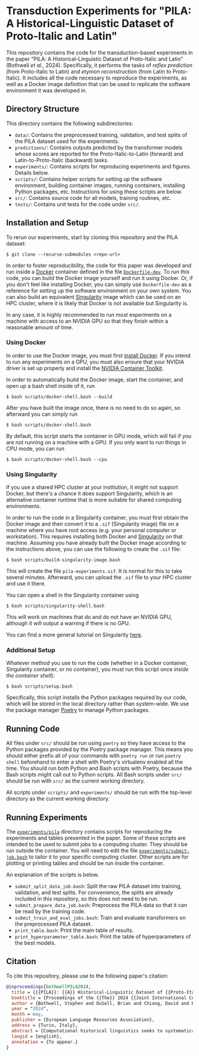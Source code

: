 # Transduction Experiments for "PILA: A Historical-Linguistic Dataset of Proto-Italic and Latin"

This repository contains the code for the transduction-based experiments in the paper
"PILA: A Historical-Linguistic Dataset of Proto-Italic and Latin" (Bothwell *et al.*, 2024). 
Specifically, it performs the tasks of *reflex prediction* (from Proto-Italic to Latin) 
and *etymon reconstruction* (from Latin to Proto-Italic). 
It includes all the code necessary to reproduce the experiments, 
as well as a Docker image definition that can be used 
to replicate the software environment it was developed in.

## Directory Structure

This directory contains the following subdirectories:
* `data/`: Contains the preprocessed training, validation, and test splits of
  the PILA dataset used for the experiments.
* `predictions/`: Contains outputs predicted by the transformer models whose
  scores are reported for the Proto-Italic-to-Latin (forward) and
  Latin-to-Proto-Italic (backward) tasks.
* `experiments/`: Contains scripts for reproducing experiments and figures.
  Details below.
* `scripts/`: Contains helper scripts for setting up the software environment,
  building container images, running containers, installing Python packages,
  etc. Instructions for using these scripts are below.
* `src/`: Contains source code for all models, training routines, etc.
* `tests/`: Contains unit tests for the code under `src/`.

## Installation and Setup

To rerun our experiments, start by cloning this repository and the PILA dataset:

    $ git clone --recurse-submodules <repo-url>

In order to foster reproducibility, the code for this paper was developed and
run inside a [Docker](https://www.docker.com/) container defined in the file
[`Dockerfile-dev`](Dockerfile-dev). To run this code, you can build the
Docker image yourself and run it using Docker. Or, if you don't feel like
installing Docker, you can simply use `Dockerfile-dev` as a reference for
setting up the software environment on your own system. You can also build
an equivalent [Singularity](https://sylabs.io/docs/#singularity) image which
can be used on an HPC cluster, where it is likely that Docker is not available
but Singularity is.

In any case, it is highly recommended to run most experiments on a machine with
access to an NVIDIA GPU so that they finish within a reasonable amount of time.

### Using Docker

In order to use the Docker image, you must first
[install Docker](https://www.docker.com/get-started).
If you intend to run any experiments on a GPU, you must also ensure that your
NVIDIA driver is set up properly and install the
[NVIDIA Container Toolkit](https://docs.nvidia.com/datacenter/cloud-native/container-toolkit/install-guide.html).

In order to automatically build the Docker image, start the container, and open
up a bash shell inside of it, run

    $ bash scripts/docker-shell.bash --build

After you have built the image once, there is no need to do so again, so
afterward you can simply run

    $ bash scripts/docker-shell.bash

By default, this script starts the container in GPU mode, which will fail if
you are not running on a machine with a GPU. If you only want to run things in
CPU mode, you can run

    $ bash scripts/docker-shell.bash --cpu

### Using Singularity

If you use a shared HPC cluster at your institution, it might not support
Docker, but there's a chance it does support Singularity, which is an
alternative container runtime that is more suitable for shared computing
environments.

In order to run the code in a Singularity container, you must first obtain the
Docker image and then convert it to a `.sif` (Singularity image) file on a
machine where you have root access (e.g. your personal computer or
workstation). This requires installing both Docker and
[Singularity](https://docs.sylabs.io/guides/latest/user-guide/quick_start.html)
on that machine. Assuming you have already built the Docker image according to
the instructions above, you can use the following to create the `.sif` file:

    $ bash scripts/build-singularity-image.bash

This will create the file `pila-experiments.sif`. It is normal for this to take
several minutes. Afterward, you can upload the `.sif` file to your HPC cluster
and use it there.

You can open a shell in the Singularity container using

    $ bash scripts/singularity-shell.bash

This will work on machines that do and do not have an NVIDIA GPU, although it
will output a warning if there is no GPU.

You can find a more general tutorial on Singularity
[here](https://github.com/bdusell/singularity-tutorial).

### Additional Setup

Whatever method you use to run the code (whether in a Docker container,
Singularity container, or no container), you must run this script once *inside
the container shell*):

    $ bash scripts/setup.bash

Specifically, this script installs the Python packages required by our code,
which will be stored in the local directory rather than system-wide. We use the
package manager [Poetry](https://python-poetry.org/) to manage Python packages.

## Running Code

All files under `src/` should be run using `poetry` so they have access to the
Python packages provided by the Poetry package manager. This means you should
either prefix all of your commands with `poetry run` or run `poetry shell`
beforehand to enter a shell with Poetry's virtualenv enabled all the time. You
should run both Python and Bash scripts with Poetry, because the Bash scripts
might call out to Python scripts. All Bash scripts under `src/` should be run
with `src/` as the current working directory.

All scripts under `scripts/` and `experiments/` should be run with the
top-level directory as the current working directory.

## Running Experiments

The [`experiments/pila`](experiments/pila) directory contains scripts for
reproducing the experiments and tables presented in the paper. Some of these
scripts are intended to be used to submit jobs to a computing cluster. They
should be run outside the container. You will need to edit the file
[`experiments/submit-job.bash`](experiments/submit-job.bash)
to tailor it to your specific computing cluster. Other scripts are for plotting
or printing tables and should be run inside the container.

An explanation of the scripts is below.

* `submit_split_data_job.bash`: Split the raw PILA dataset into training,
  validation, and test splits. For convenience, the splits are already
  included in this repository, so this does not need to be run.
* `submit_prepare_data_job.bash`: Preprocess the PILA data so that it can be
  read by the training code.
* `submit_train_and_eval_jobs.bash`: Train and evaluate transformers on the
  preprocessed PILA dataset.
* `print_table.bash`: Print the main table of results.
* `print_hyperparameter_table.bash`: Print the table of hyperparameters of the
  best models.

## Citation

To cite this repository, please use to the following paper's citation:

```bibtex
@inproceedings{bothwellPILA2024,
  title = {{{PILA}}: {{A}} Historical-Linguistic Dataset of {{Proto-Italic}} and {{Latin}}},
  booktitle = {Proceedings of the {{The}} 2024 {{Joint International Conference}} on {{Computational Linguistics}}, {{Language Resources}} and {{Evaluation}}},
  author = {Bothwell, Stephen and DuSell, Brian and Chiang, David and Krostenko, Brian},
  year = "2024",
  month = may,
  publisher = {European Language Resources Association},
  address = {Turin, Italy},
  abstract = {Computational historical linguistics seeks to systematically understand processes of sound change, including during periods at which little to no formal recording of language is attested. At the same time, few computational resources exist which deeply explore phonological and morphological connections between proto-languages and their descendants. This is particularly true for the family of Italic languages. To assist historical linguists in the study of Italic sound change, we introduce the Proto-Italic to Latin (PILA) dataset, which consists of roughly 3,000 pairs of forms from Proto-Italic and Latin. We provide a detailed description of how our dataset was created and organized. Then, we exhibit PILA's value in two ways. First, we present baseline results for PILA on a pair of traditional computational historical linguistics tasks. Second, we demonstrate PILA's capability for enhancing other historical-linguistic datasets through a dataset compatibility study.},
  langid = {english},
  annotation = {To appear.}
}
```

